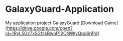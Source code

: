 # GalaxyGuard-Application
My application project GalaxyGuard
[Download Game]{https://drive.google.com/open?id=1RyL5Gz7x5GfzsBwoP12ONWlyQqd6riPd}
